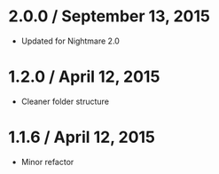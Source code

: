 
2.0.0 / September 13, 2015
======================

  * Updated for Nightmare 2.0

1.2.0 / April 12, 2015
======================

  * Cleaner folder structure

1.1.6 / April 12, 2015
======================

  * Minor refactor
